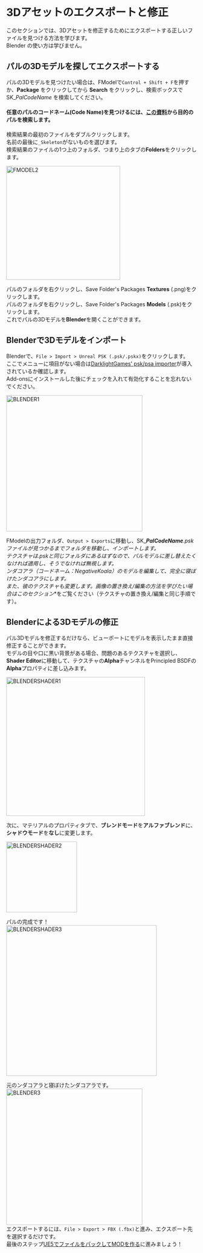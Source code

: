 # 3Dアセットのエクスポートと修正

このセクションでは、3Dアセットを修正するためにエクスポートする正しいファイルを見つける方法を学びます。\
Blender の使い方は学びません。

## パルの3Dモデルを探してエクスポートする

パルの3Dモデルを見つけたい場合は、FModelで`Control + Shift + F`を押すか、**Package** をクリックしてから **Search** をクリックし、検索ボックスで SK_*PalCodeName* を検索してください。

#### 任意のパルのコードネーム(Code Name)を見つけるには、[この資料](https://github.com/KURAMAAA0/PalModding/blob/main/PalNamesCodeNames.txt "HERE")から目的のパルを検索します。

検索結果の最初のファイルをダブルクリックします。\
名前の最後に`_Skeleton`がないものを選びます。\
検索結果のファイルの1つ上のフォルダ、つまり上のタブの**Folders**をクリックします。

<img width="301" alt="FMODEL2" src="https://github.com/KURAMAAA0/PalModding/assets/58988462/6c0d144c-5a52-465b-8d76-f404d6ab3474">

パルのフォルダを右クリックし、Save Folder's Packages **Textures** (.png)をクリックします。\
パルのフォルダを右クリックし、Save Folder's Packages **Models** (.psk)をクリックします。\
これでパルの3Dモデルを**Blender**を開くことができます。

## Blenderで3Dモデルをインポート

Blenderで、`File > Import > Unreal PSK (.psk/.pskx)`をクリックします。\
ここでメニューに項目がない場合は[DarklightGames' psk/psa importer](https://github.com/DarklightGames/io_scene_psk_psa/releases)が導入されているか確認します。\
Add-onsにインストールした後にチェックを入れて有効化することを忘れないでください。

<img width="360" alt="BLENDER1" src="https://github.com/KURAMAAA0/PalModding/assets/58988462/98e6e332-75d2-4c60-ad49-d557459ce8d4">

FModelの出力フォルダ、`Output > Exports`に移動し、SK_***PalCodeName**.psk**ファイルが見つかるまでフォルダを移動し、インポートします。\
テクスチャは.pskと同じフォルダにあるはずなので、パルモデルに差し替えたくなければ適用し、そうでなければ無視します。\
ンダコアラ（コードネーム：NegativeKoala）のモデルを編集して、完全に寝ぼけたンダコアラにします。\
また、彼のテクスチャも変更します。画像の置き換え/編集の方法を学びたい場合は**このセクション**をご覧ください（テクスチャの置き換え/編集と同じ手順です）。

## Blenderによる3Dモデルの修正

パル3Dモデルを修正するだけなら、ビューポートにモデルを表示したまま直接修正することができます。\
モデルの目や口に黒い背景がある場合、問題のあるテクスチャを選択し、**Shader Editor**に移動して、テクスチャの**Alpha**チャンネルをPrincipled BSDFの**Alpha**プロパティに差し込みます。

<img width="367" alt="BLENDERSHADER1" src="https://github.com/KURAMAAA0/PalModding/assets/58988462/c988b8db-3d1a-48ed-b597-8beda449cfb8">

次に、マテリアルのプロパティタブで、**ブレンドモード**を**アルファブレンド**に、**シャドウモード**を**なし**に変更します。

<img width="187" alt="BLENDERSHADER2" src="https://github.com/KURAMAAA0/PalModding/assets/58988462/41e5a112-f107-468d-b69b-e38b9a36bfce">

パルの完成です！
<img width="398" alt="BLENDERSHADER3" src="https://github.com/KURAMAAA0/PalModding/assets/58988462/d0b93d38-ea6d-4a27-9ac4-14beab123f1f">

元のンダコアラと寝ぼけたンダコアラです。
<img width="360" alt="BLENDER3" src="https://github.com/KURAMAAA0/PalModding/assets/58988462/3cd4b1f6-17d9-4160-8c04-d0acc640ce92">
\
エクスポートするには、`File > Export > FBX (.fbx)`と進み、エクスポート先を選択するだけです。
\
最後のステップ[UE5でファイルをパックしてMODを作る](https://github.com/KURAMAAA0/PalModding/blob/main/Assset%20Swap%20Guide%20JA/PackagingInUE5.md)に進みましょう！
